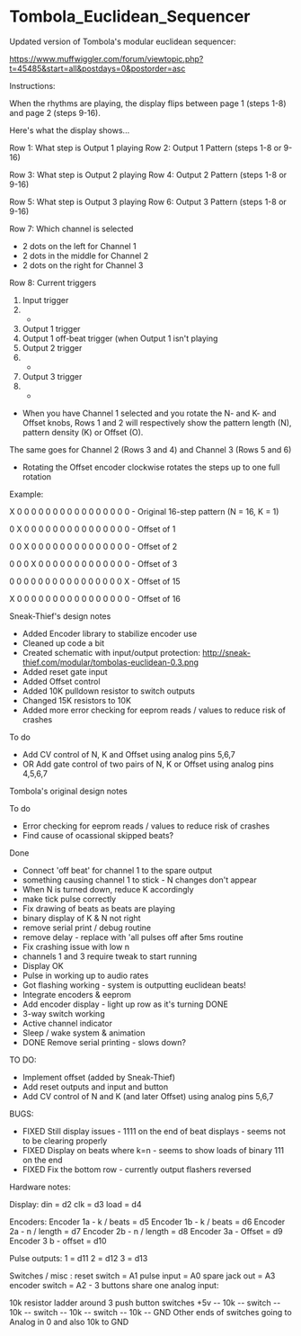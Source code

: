 # Tombola_Euclidean_Sequencer

Updated version of Tombola's modular euclidean sequencer:

https://www.muffwiggler.com/forum/viewtopic.php?t=45485&start=all&postdays=0&postorder=asc



Instructions:

When the rhythms are playing, the display flips between page 1 (steps 1-8) and page 2 (steps 9-16).

Here's what the display shows...

Row 1: What step is Output 1 playing
Row 2: Output 1 Pattern (steps 1-8 or 9-16)

Row 3: What step is Output 2 playing
Row 4: Output 2 Pattern (steps 1-8 or 9-16)

Row 5: What step is Output 3 playing
Row 6: Output 3 Pattern (steps 1-8 or 9-16)

Row 7: Which channel is selected

- 2 dots on the left for Channel 1
- 2 dots in the middle for Channel 2
- 2 dots on the right for Channel 3


Row 8: Current triggers

1. Input trigger
2. -
3. Output 1 trigger
4. Output 1 off-beat trigger (when Output 1 isn't playing
5. Output 2 trigger
6. -
7. Output 3 trigger
8. -


- When you have Channel 1 selected and you rotate the N- and K- and Offset knobs, 
Rows 1 and 2 will respectively show the pattern length (N), pattern density (K) or Offset (O).

The same goes for Channel 2 (Rows 3 and 4) and Channel 3 (Rows 5 and 6)

- Rotating the Offset encoder clockwise rotates the steps up to one full rotation

Example:

X 0 0 0 0 0 0 0 0 0 0 0 0 0 0 0 0 - Original 16-step pattern (N = 16, K = 1)

0 X 0 0 0 0 0 0 0 0 0 0 0 0 0 0 0 - Offset of 1

0 0 X 0 0 0 0 0 0 0 0 0 0 0 0 0 0 - Offset of 2

0 0 0 X 0 0 0 0 0 0 0 0 0 0 0 0 0 - Offset of 3

0 0 0 0 0 0 0 0 0 0 0 0 0 0 0 0 X - Offset of 15

X 0 0 0 0 0 0 0 0 0 0 0 0 0 0 0 0 - Offset of 16


Sneak-Thief's design notes

- Added Encoder library to stabilize encoder use
- Cleaned up code a bit
- Created schematic with input/output protection: http://sneak-thief.com/modular/tombolas-euclidean-0.3.png
- Added reset gate input
- Added Offset control 
- Added 10K pulldown resistor to switch outputs
- Changed 15K resistors to 10K
- Added more error checking for eeprom reads / values to reduce risk of crashes 

 To do 
- Add CV control of N, K and Offset using analog pins 5,6,7 
- OR Add gate control of two pairs of N, K or Offset using analog pins 4,5,6,7 


Tombola's original design notes

 To do 
- Error checking for eeprom reads / values to reduce risk of crashes 
- Find cause of ocassional skipped beats? 
 
 Done 
 - Connect 'off beat' for channel 1 to the spare output  
 - something causing channel 1 to stick - N changes don't appear 
 - When N is turned down, reduce K accordingly 
 - make tick pulse correctly 
 - Fix drawing of beats  as beats are playing 
 - binary display of K & N not right 
 - remove serial print / debug routine 
 - remove delay - replace with 'all pulses off after 5ms routine
 - Fix crashing issue with low n  
 - channels 1 and 3 require tweak to start running 
 - Display OK 
 - Pulse in working up to audio rates 
 - Got flashing working - system is outputting euclidean beats! 
 - Integrate encoders & eeprom 
 - Add encoder display - light up row as it's turning DONE
 - 3-way switch working 
 - Active channel indicator 
 - Sleep / wake system & animation 
 - DONE Remove serial printing - slows down?
 
 
 TO DO:
 - Implement offset (added by Sneak-Thief)
 - Add reset outputs and input and button
 - Add CV control of N and K (and later Offset) using analog pins 5,6,7 
 
 BUGS: 
 - FIXED Still display issues - 1111 on the end of beat displays - seems not to be clearing properly 
 - FIXED Display on beats where k=n - seems to show loads of binary 111 on the end
 - FIXED Fix the bottom row - currently output flashers reversed 
 
 
Hardware notes:
  
 Display: 
 din = d2
 clk = d3
 load = d4 
 
 Encoders: 
 Encoder 1a - k / beats = d5
 Encoder 1b - k / beats = d6 
 Encoder 2a - n / length = d7 
 Encoder 2b - n / length  = d8 
 Encoder 3a - Offset = d9 
 Encoder 3 b - offset = d10 

  
 Pulse outputs:
 1 = d11
 2 = d12
 3 = d13
 
 Switches / misc :
 reset switch = A1 
 pulse input = A0
 spare jack out = A3 
 encoder switch = A2  - 3 buttons share one analog input:
 
 10k resistor ladder around 3 push button switches 
 +5v -- 10k -- switch -- 10k -- switch -- 10k -- switch -- 10k -- GND 
 Other ends of switches going to Analog in 0 and also 10k to GND 
 
 


